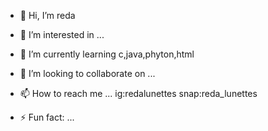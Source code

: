 - 👋 Hi, I’m reda
- 👀 I’m interested in ...
- 🌱 I’m currently learning c,java,phyton,html
- 💞️ I’m looking to collaborate on ...
- 📫 How to reach me ...
     ig:redalunettes
     snap:reda_lunettes

- ⚡ Fun fact: ...

<!---
redahalim06/redahalim06 is a ✨ special ✨ repository because its `README.md` (this file) appears on your GitHub profile.
You can click the Preview link to take a look at your changes.
--->
